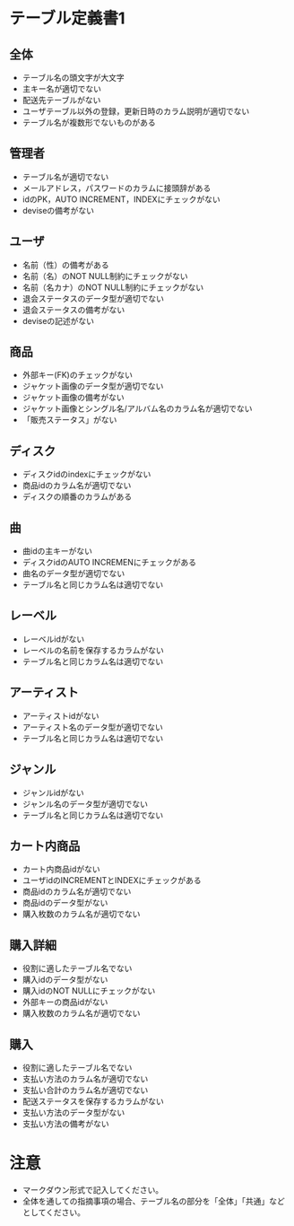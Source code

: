 # テーブル定義書1
## 全体
- テーブル名の頭文字が大文字
- 主キー名が適切でない
- 配送先テーブルがない
- ユーザテーブル以外の登録，更新日時のカラム説明が適切でない
- テーブル名が複数形でないものがある

## 管理者
- テーブル名が適切でない
- メールアドレス，パスワードのカラムに接頭辞がある
- idのPK，AUTO INCREMENT，INDEXにチェックがない
- deviseの備考がない

## ユーザ
- 名前（性）の備考がある
- 名前（名）のNOT NULL制約にチェックがない
- 名前（名カナ）のNOT NULL制約にチェックがない
- 退会ステータスのデータ型が適切でない
- 退会ステータスの備考がない
- deviseの記述がない

## 商品
- 外部キー(FK)のチェックがない
- ジャケット画像のデータ型が適切でない
- ジャケット画像の備考がない
- ジャケット画像とシングル名/アルバム名のカラム名が適切でない
- 「販売ステータス」がない

## ディスク
- ディスクidのindexにチェックがない
- 商品idのカラム名が適切でない
- ディスクの順番のカラムがある

## 曲
- 曲idの主キーがない
- ディスクidのAUTO INCREMENにチェックがある
- 曲名のデータ型が適切でない
- テーブル名と同じカラム名は適切でない

## レーベル
- レーベルidがない
- レーベルの名前を保存するカラムがない
- テーブル名と同じカラム名は適切でない

## アーティスト
- アーティストidがない
- アーティスト名のデータ型が適切でない
- テーブル名と同じカラム名は適切でない

## ジャンル
- ジャンルidがない
- ジャンル名のデータ型が適切でない
- テーブル名と同じカラム名は適切でない

## カート内商品
- カート内商品idがない
- ユーザidのINCREMENTとINDEXにチェックがある
- 商品idのカラム名が適切でない
- 商品idのデータ型がない
- 購入枚数のカラム名が適切でない

## 購入詳細
- 役割に適したテーブル名でない
- 購入idのデータ型がない
- 購入idのNOT NULLにチェックがない
- 外部キーの商品idがない
- 購入枚数のカラム名が適切でない

## 購入
- 役割に適したテーブル名でない
- 支払い方法のカラム名が適切でない
- 支払い合計のカラム名が適切でない
- 配送ステータスを保存するカラムがない
- 支払い方法のデータ型がない
- 支払い方法の備考がない


# 注意
* マークダウン形式で記入してください。
* 全体を通しての指摘事項の場合、テーブル名の部分を「全体」「共通」などとしてください。
